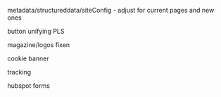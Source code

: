 metadata/structureddata/siteConfig - adjust for current pages and new ones

button unifying PLS

magazine/logos fixen

cookie banner

tracking

hubspot forms
